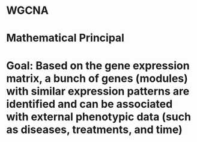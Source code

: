 # WGCNA
# Mathematical Principal

# Goal: Based on the gene expression matrix, a bunch of genes (modules) with similar expression patterns are identified and can be associated with external phenotypic data (such as diseases, treatments, and time)
